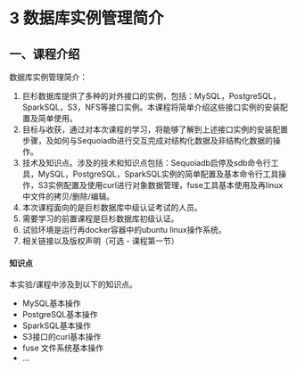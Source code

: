 # 3 数据库实例管理简介

## 一、课程介绍

数据库实例管理简介：

1. 巨杉数据库提供了多种的对外接口的实例，包括：MySQL，PostgreSQL，SparkSQL，S3，NFS等接口实例。本课程将简单介绍这些接口实例的安装配置及简单使用。
2. 目标与收获，通过对本次课程的学习，将能够了解到上述接口实例的安装配置步骤，及如何与Sequoiadb进行交互完成对结构化数据及非结构化数据的操作。
3. 技术及知识点。涉及的技术和知识点包括：Sequoiadb启停及sdb命令行工具，MySQL，PostgreSQL，SparkSQL实例的简单配置及基本命令行工具操作，S3实例配置及使用curl进行对象数据管理，fuse工具基本使用及再linux中文件的拷贝/删除/编辑。
4. 本次课程面向的是巨杉数据库中级认证考试的人员。
5. 需要学习的前置课程是巨杉数据库初级认证。
6. 试验环境是运行再docker容器中的ubuntu linux操作系统。
7. 相关链接以及版权声明（可选 - 课程第一节）

#### 知识点

本实验/课程中涉及到以下的知识点。

- MySQL基本操作
- PostgreSQL基本操作
- SparkSQL基本操作
- S3接口的curl基本操作
- fuse 文件系统基本操作
- ...
